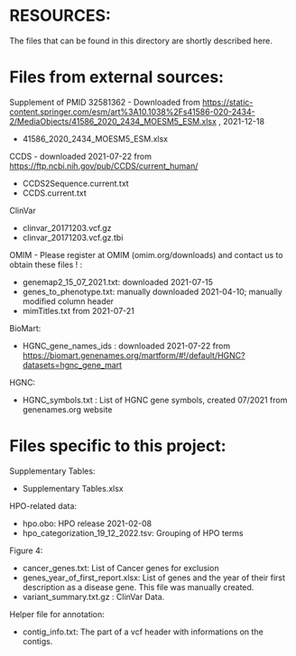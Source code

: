 # RESOURCES:

The files that can be found in this directory are shortly described here.

# Files from external sources:

Supplement of PMID 32581362 - Downloaded from https://static-content.springer.com/esm/art%3A10.1038%2Fs41586-020-2434-2/MediaObjects/41586_2020_2434_MOESM5_ESM.xlsx , 2021-12-18
- 41586_2020_2434_MOESM5_ESM.xlsx

CCDS - downloaded 2021-07-22 from https://ftp.ncbi.nih.gov/pub/CCDS/current_human/
- CCDS2Sequence.current.txt
- CCDS.current.txt

ClinVar
- clinvar_20171203.vcf.gz
- clinvar_20171203.vcf.gz.tbi

OMIM - Please register at OMIM (omim.org/downloads) and contact us to obtain these files ! :
- genemap2_15_07_2021.txt: downloaded 2021-07-15
- genes_to_phenotype.txt: manually downloaded 2021-04-10; manually modified column header
- mimTitles.txt from 2021-07-21

BioMart:
- HGNC_gene_names_ids : downloaded 2021-07-22 from https://biomart.genenames.org/martform/#!/default/HGNC?datasets=hgnc_gene_mart

HGNC:
- HGNC_symbols.txt : List of HGNC gene symbols, created 07/2021 from genenames.org website


# Files specific to this project:

Supplementary Tables:
- Supplementary Tables.xlsx

HPO-related data:
- hpo.obo: HPO release 2021-02-08
- hpo_categorization_19_12_2022.tsv: Grouping of HPO terms

Figure 4:
- cancer_genes.txt: List of Cancer genes for exclusion
- genes_year_of_first_report.xlsx: List of genes and the year of their first description as a disease gene. This file was manually created.
- variant_summary.txt.gz : ClinVar Data.

Helper file for annotation:
- contig_info.txt: The part of a vcf header with informations on the contigs.
